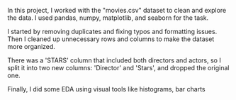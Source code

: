 In this project, I worked with the "movies.csv" dataset to clean and explore the data. I used pandas, numpy, matplotlib, and seaborn for the task.

I started by removing duplicates and fixing typos and formatting issues. Then I cleaned up unnecessary rows and columns to make the dataset more organized.

There was a 'STARS' column that included both directors and actors, so I split it into two new columns: 'Director' and 'Stars', and dropped the original one.

Finally, I did some EDA using visual tools like histograms, bar charts
